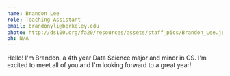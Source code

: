 ```yaml
---
name: Brandon Lee
role: Teaching Assistant
email: brandonyli@berkeley.edu
photo: http://ds100.org/fa20/resources/assets/staff_pics/Brandon_Lee.jpg
oh: N/A
---
```


Hello! I'm Brandon, a 4th year Data Science major and minor in CS. I'm excited to meet all of you and I'm looking forward to a great year!
